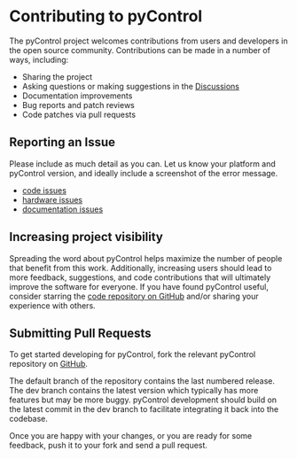 # Contributing to pyControl

The pyControl project welcomes contributions from users and developers in the open source community. Contributions can be made in a number of ways, including:

- Sharing the project
- Asking questions or making suggestions in the [Discussions](link)
- Documentation improvements
- Bug reports and patch reviews
- Code patches via pull requests

## Reporting an Issue

Please include as much detail as you can. Let us know your platform and pyControl version, and ideally include a screenshot of the error message.

- [code issues](https://github.com/pyControl/code/issues)
- [hardware issues](https://github.com/pyControl/hardware/issues)
- [documentation issues](https://github.com/pyControl/docs/issues)

## Increasing project visibility

Spreading the word about pyControl helps maximize the number of people that benefit from this work.
Additionally, increasing users should lead to more feedback, suggestions, and code contributions that will ultimately improve the software for everyone.
If you have found pyControl useful, consider starring the [code repository on GitHub](https://github.com/pyControl/code) and/or sharing your experience with others.

## Submitting Pull Requests

To get started developing for pyControl, fork the relevant pyControl repository on [GitHub](https://github.https://github.com/pyControl/code/pyControl).

The default branch of the repository contains the last numbered release.
The dev branch contains the latest version which typically has more features but may be more buggy.
pyControl development should build on the latest commit in the dev branch to facilitate integrating it back into the codebase.

Once you are happy with your changes, or you are ready for some feedback, push it to your fork and send a pull request.
